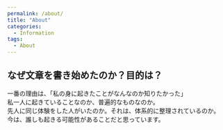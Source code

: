 ```yaml
---
permalink: /about/
title: "About"
categories:
  - Information
tags:
  - About
---
```


## なぜ文章を書き始めたのか？目的は？  

一番の理由は、「私の身に起きたことがなんなのか知りたかった」  
私一人に起きていることなのか、普遍的なものなのか。  
先人に同じ体験をした人がいたのか。それは、体系的に整理されているのか。  
今は、誰しも起きる可能性があることだと思っています。  
